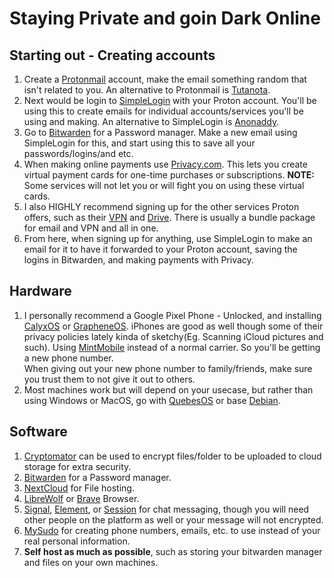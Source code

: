 # Staying Private and goin Dark Online

## Starting out - Creating accounts <a href="#starting-out-creating-accounts" id="starting-out-creating-accounts"></a>

1. Create a [Protonmail](https://proton.me/) account, make the email something random that isn't related to you. An alternative to Protonmail is [Tutanota](https://tutanota.com/).
2. Next would be login to [SimpleLogin](https://simplelogin.io/) with your Proton account. You'll be using this to create emails for individual accounts/services you'll be using and making. An alternative to SimpleLogin is [Anonaddy](https://anonaddy.com/).
3. Go to [Bitwarden](https://bitwarden.com/) for a Password manager. Make a new email using SimpleLogin for this, and start using this to save all your passwords/logins/and etc.
4. When making online payments use [Privacy.com](https://privacy.com/). This lets you create virtual payment cards for one-time purchases or subscriptions. **NOTE:** Some services will not let you or will fight you on using these virtual cards.
5. I also HIGHLY recommend signing up for the other services Proton offers, such as their [VPN](https://protonvpn.com/) and [Drive](https://drive.proton.me/). There is usually a bundle package for email and VPN and all in one.
6. From here, when signing up for anything, use SimpleLogin to make an email for it to have it forwarded to your Proton account, saving the logins in Bitwarden, and making payments with Privacy.

## Hardware <a href="#hardware" id="hardware"></a>

1. I personally recommend a Google Pixel Phone - Unlocked, and installing [CalyxOS](https://calyxos.org/) or [GrapheneOS](https://grapheneos.org/). iPhones are good as well though some of their privacy policies lately kinda of sketchy(Eg. Scanning iCloud pictures and such). Using [MintMobile](https://www.mintmobile.com/) instead of a normal carrier. So you'll be getting a new phone number.\
   When giving out your new phone number to family/friends, make sure you trust them to not give it out to others.
2. Most machines work but will depend on your usecase, but rather than using Windows or MacOS, go with [QuebesOS](https://www.qubes-os.org/) or base [Debian](https://www.debian.org/).

## Software <a href="#software" id="software"></a>

1. [Cryptomator](https://cryptomator.org/) can be used to encrypt files/folder to be uploaded to cloud storage for extra security.
2. [Bitwarden](https://bitwarden.com/) for a Password manager.
3. [NextCloud](https://nextcloud.com/) for File hosting.
4. [LibreWolf](https://librewolf.net/) or [Brave](https://brave.com/) Browser.
5. [Signal](https://signal.org/en/), [Element](https://element.io/), or [Session](https://getsession.org/) for chat messaging, though you will need other people on the platform as well or your message will not encrypted.
6. [MySudo](https://mysudo.com/) for creating phone numbers, emails, etc. to use instead of your real personal information.
7. **Self host as much as possible**, such as storing your bitwarden manager and files on your own machines.
